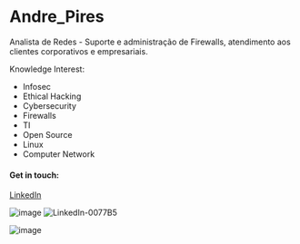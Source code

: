 # Andre_Pires

Analista de Redes - Suporte e administração de Firewalls, atendimento aos clientes corporativos e empresariais.

Knowledge Interest:

- Infosec
- Ethical Hacking
- Cybersecurity
- Firewalls
- TI
- Open Source 
- Linux
- Computer Network

#### Get in touch:
<div class="LI-profile-badge"  data-version="v1" data-size="medium" data-locale="pt_BR" data-type="horizontal" data-theme="dark" data-vanity="andre-s-pires"><a class="LI-simple-link" href='https://br.linkedin.com/in/andre-s-pires?trk=profile-badge'>LinkedIn</a></div>
 
![image]({LinkedIn-0077B5.svg})
![LinkedIn-0077B5](https://user-images.githubusercontent.com/30474126/121554233-fb8ace00-c9df-11eb-91b7-07d672e8b015.png)

![image]({https://img.shields.io/badge/GitHub-100000?style=for-the-badge&logo=github&logoColor=white})

